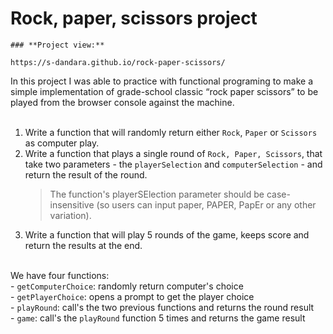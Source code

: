 # Rock, paper, scissors project

```
### **Project view:**

https://s-dandara.github.io/rock-paper-scissors/

```

In this project I was able to practice with functional programing to make a simple implementation of grade-school classic “rock paper scissors” to be played from the browser console against the machine.
<br>
<br>
1. Write a function that will randomly return either `Rock`, `Paper` or `Scissors` as computer play.<br>
2. Write a function that plays a single round of `Rock, Paper, Scissors`, that take two parameters - the `playerSelection` and `computerSelection` - and return the result of the round.
    >The function's playerSElection parameter should be case-insensitive (so users can input paper, PAPER, PapEr or any other variation).
3. Write a function that will play 5 rounds of the game, keeps score and return the results at the end.
<br><br>

We have four functions:<br>
    - `getComputerChoice`: randomly return computer's choice<br>
    - `getPlayerChoice`: opens a prompt to get the player choice<br>
    - `playRound`: call's the two previous functions and returns the round result<br>
    - `game`: call's the `playRound` function 5 times and returns the game result<br>